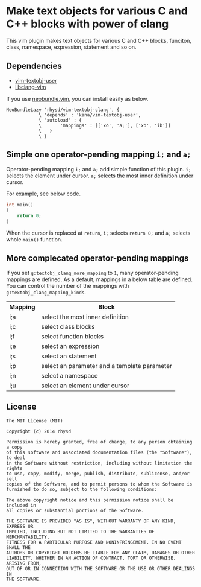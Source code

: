 Make text objects for various C and C++ blocks with power of clang
==================================================================

This vim plugin makes text objects for various C and C++ blocks, funciton, class, namespace, expression, statement and so on.

## Dependencies

- [vim-textobj-user](https://github.com/kana/vim-textobj-user)
- [libclang-vim](https://github.com/rhysd/libclang-vim)

If you use [neobundle.vim](https://github.com/Shougo/neobundle.vim), you can install easily as below.

```vim
NeoBundleLazy 'rhysd/vim-textobj-clang', {
            \ 'depends' : 'kana/vim-textobj-user',
            \ 'autoload' : {
            \       'mappings' : [['xo', 'a;'], ['xo', 'ib']]
            \   }
            \ }
```

## Simple one operator-pending mapping `i;` and `a;`

Operator-pending mapping `i;` and `a;` add simple function of this plugin.  `i;` selects the element under cursor.  `a;` selects the most inner definition under cursor.

For example, see below code.

```cpp
int main()
{
    return 0;
}
```

When the cursor is replaced at `return`, `i;` selects `return 0;` and `a;` selects whole `main()` function.

## More complecated operator-pending mappings

If you set `g:textobj_clang_more_mapping` to `1`, many operator-pending mappings are defined.  As a default, mappings in a below table are defined.  You can control the number of the mappings with `g:textobj_clang_mapping_kinds`.

<table>
    <tr>
        <th>Mapping</th>
        <th>Block</th>
    </tr>
    <tr>
        <td>i;a</td>
        <td>select the most inner definition</td>
    </tr>
    <tr>
        <td>i;c</td>
        <td>select class blocks</td>
    </tr>
    <tr>
        <td>i;f</td>
        <td>select function blocks</td>
    </tr>
    <tr>
        <td>i;e</td>
        <td>select an expression</td>
    </tr>
    <tr>
        <td>i;s</td>
        <td>select an statement</td>
    </tr>
    <tr>
        <td>i;p</td>
        <td>select an parameter and a template parameter</td>
    </tr>
    <tr>
        <td>i;n</td>
        <td>select a namespace</td>
    </tr>
    <tr>
        <td>i;u</td>
        <td>select an element under cursor</td>
    </tr>
</table>

## License

    The MIT License (MIT)

    Copyright (c) 2014 rhysd

    Permission is hereby granted, free of charge, to any person obtaining a copy
    of this software and associated documentation files (the "Software"), to deal
    in the Software without restriction, including without limitation the rights
    to use, copy, modify, merge, publish, distribute, sublicense, and/or sell
    copies of the Software, and to permit persons to whom the Software is
    furnished to do so, subject to the following conditions:

    The above copyright notice and this permission notice shall be included in
    all copies or substantial portions of the Software.

    THE SOFTWARE IS PROVIDED "AS IS", WITHOUT WARRANTY OF ANY KIND, EXPRESS OR
    IMPLIED, INCLUDING BUT NOT LIMITED TO THE WARRANTIES OF MERCHANTABILITY,
    FITNESS FOR A PARTICULAR PURPOSE AND NONINFRINGEMENT. IN NO EVENT SHALL THE
    AUTHORS OR COPYRIGHT HOLDERS BE LIABLE FOR ANY CLAIM, DAMAGES OR OTHER
    LIABILITY, WHETHER IN AN ACTION OF CONTRACT, TORT OR OTHERWISE, ARISING FROM,
    OUT OF OR IN CONNECTION WITH THE SOFTWARE OR THE USE OR OTHER DEALINGS IN
    THE SOFTWARE.

